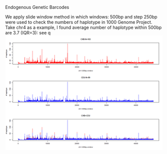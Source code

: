 Endogenous Genetic Barcodes

We apply slide window method in which windows: 500bp and step 250bp were used to check the numbers of haplotype in 1000 Genome Project. Take chr4 as a example, I found average number of haplotype within 500bp are 3.7 (IQR=3): see q![x](./Figure/HapCount500.png)

